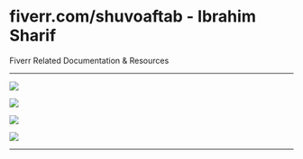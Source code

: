 # fiverr.com/shuvoaftab - Ibrahim Sharif
Fiverr Related Documentation &amp; Resources

<hr>
    <p>
        <a href="https://www.facebook.com/ibrahimsharifdevelops/">
            <img src="https://img.shields.io/badge/-Fix-Any-Linux-Issues-3b5998?style=flat&logoColor=white&labelColor=311b92&logo=Facebook"/>
        </a>
    </p>
    <p>
        <a href="https://www.facebook.com/ibrahimsharifdevelops/">
            <img src="https://img.shields.io/badge/-Developer-3b5998?style=flat&logoColor=white&labelColor=311b92&logo=Facebook"/>
        </a>
    </p>
    <p>
        <a href="https://www.facebook.com/ibrahimsharifdevelops/">
            <img src="https://img.shields.io/badge/-Developer-3b5998?style=flat&logoColor=white&labelColor=311b92&logo=Facebook"/>
        </a>
    </p>
    <p>
        <a href="https://www.facebook.com/ibrahimsharifdevelops/">
            <img src="https://img.shields.io/badge/-Developer-3b5998?style=flat&logoColor=white&labelColor=311b92&logo=Facebook"/>
        </a>
    </p>
<hr>